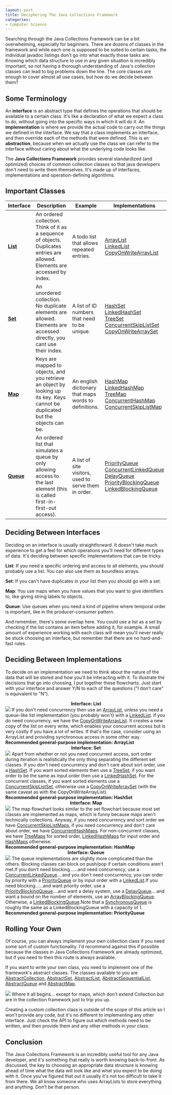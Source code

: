 ```yaml
---
layout: post
title: Deciphering The Java Collections Framework
categories:
- Computer Science
---
```


Searching through the Java Collections Framework can be a bit overwhelming, especially for beginners. There are dozens of classes in the framework and while each one is supposed to be suited to certain tasks, the individual javadoc listings don't go into what exactly those tasks are. Knowing which data structure to use in any given situation is incredibly important, so not having a thorough understanding of Java's collection classes can lead to big problems down the line. The core classes are enough to cover almost all use cases, but how do we decide between them?

## Some Terminology
An <strong>interface</strong> is an abstract type that defines the operations that should be available to a certain class. It's like a declaration of what we expect a class to do, without going into the specific ways in which it will do it. An <strong>implementation</strong> is where we provide the actual code to carry out the things we defined in the interface. We say that a class implements an interface, and then override each of the methods that were defined. This is an <strong>abstraction</strong>, because when we actually use the class we can refer to the interface without caring about what the underlying code looks like.

The <strong>Java Collections Framework</strong> provides several standardized (and optimized) choices of common collection classes so that java developers don't need to write them themselves. It's made up of interfaces, implementations and operation-defining algorithms.

## Important Classes
<div class="entrytable" >
  <table >
    <thead>
    <tr> 
      <th>
        Interface
      </th>
      <th>
        Description
      </th>
      <th>
        Example
      </th>
      <th>
        Implementations
      </th>
    </tr>
    </thead>
    <tr>
      <td >
        <strong><a href="http://docs.oracle.com/javase/7/docs/api/java/util/List.html" target="_blank">List</a></strong>
      </td>
      <td>
        An ordered collection. Think of it as a sequence of objects. Duplicates entries are allowed. Elements are accessed by index.
      </td>
      <td>
        A todo list that allows repeated entries.
      </td>
      <td>
        <a href="http://docs.oracle.com/javase/7/docs/api/java/util/ArrayList.html" target="_blank">ArrayList</a><br>
        <a href="http://docs.oracle.com/javase/7/docs/api/java/util/LinkedList.html" target="_blank">LinkedList</a><br>
        <a href="http://docs.oracle.com/javase/7/docs/api/java/util/concurrent/CopyOnWriteArrayList.html" target="_blank">CopyOnWriteArrayList</a>
      </td>
    </tr>
    <tr>
      <td >
        <strong><a href="http://docs.oracle.com/javase/7/docs/api/java/util/Set.html" target="_blank">Set</a></strong>
      </td>
      <td>
        An unordered collection. No duplicate elements are allowed. Elements are accessed directly, you cant use their index.
      </td>
      <td>
        A list of ID numbers that need to be unique.
      </td>
      <td>
        <a href="http://docs.oracle.com/javase/7/docs/api/java/util/HashSet.html" target="_blank">HashSet</a><br><a href="http://docs.oracle.com/javase/7/docs/api/java/util/LinkedHashSet.html" target="_blank">LinkedHashSet</a><br><a href="http://docs.oracle.com/javase/7/docs/api/java/util/TreeSet.html" target="_blank">TreeSet</a><br><a href="http://docs.oracle.com/javase/7/docs/api/java/util/concurrent/ConcurrentSkipListSet.html" target="_blank">ConcurrentSkipListSet</a><br><a href="http://docs.oracle.com/javase/7/docs/api/java/util/concurrent/CopyOnWriteArraySet.html" target="_blank">CopyOnWriteArraySet</a>
      </td>
    </tr>
    <tr>
      <td >
        <strong><a href="http://docs.oracle.com/javase/7/docs/api/java/util/Map.html" target="_blank">Map</a></strong>
      </td>
      <td>
        Keys are mapped to objects, and you retrieve an object by looking up its key. Keys cannot be duplicated but the objects can be.
      </td>
      <td>
        An english dictionary that maps words to definitions.
      </td>
      <td>
        <a href="http://docs.oracle.com/javase/7/docs/api/java/util/HashMap.html" target="_blank">HashMap</a><br><a href="http://docs.oracle.com/javase/7/docs/api/java/util/LinkedHashMap.html" target="_blank">LinkedHashMap</a><br><a href="http://docs.oracle.com/javase/7/docs/api/java/util/TreeMap.html" target="_blank">TreeMap</a><br><a href="http://docs.oracle.com/javase/7/docs/api/java/util/concurrent/ConcurrentHashMap.html" target="_blank">ConcurrentHashMap</a><br><a href="http://docs.oracle.com/javase/7/docs/api/java/util/concurrent/ConcurrentSkipListMap.html" target="_blank">ConcurrentSkipListMap</a>
      </td>
    </tr>
    <tr>
      <td >
        <strong><a href="http://docs.oracle.com/javase/7/docs/api/java/util/Queue.html" target="_blank">Queue</a></strong>
      </td>
      <td>
        An ordered list that simulates a queue by only allowing access to the last element (this is called first-in-first-out access).
      </td>
      <td>
        A list of site visitors, used to serve them in order.
      </td>
      <td>
        <a href="http://docs.oracle.com/javase/7/docs/api/java/util/PriorityQueue.html" target="_blank">PriorityQueue</a><br><a href="http://docs.oracle.com/javase/7/docs/api/java/util/concurrent/ConcurrentLinkedQueue.html" target="_blank">ConcurrentLinkedQueue</a><br><a href="http://docs.oracle.com/javase/7/docs/api/java/util/concurrent/DelayQueue.html" target="_blank">DelayQueue</a><br><a href="http://docs.oracle.com/javase/7/docs/api/java/util/concurrent/PriorityBlockingQueue.html" target="_blank">PriorityBlockingQueue</a><br><a href="http://docs.oracle.com/javase/7/docs/api/java/util/concurrent/LinkedBlockingQueue.html" target="_blank">LinkedBlockingQueue</a>
      </td>
    </tr>
  </table>
</div>

## Deciding Between Interfaces
Deciding on an interface is usually straightforward. It doesn't take much experience to get a feel for which operations you'll need for different types of data. It's deciding between specific implementations that can be tricky.

<p><strong>List</strong>&#58; If you need a specific ordering and access to all elements, you should probably use a list. You can also use them as boundless arrays.</p>
<p><strong>Set</strong>&#58; If you can't have duplicates in your list then you should go with a set.</p>
<p><strong>Map</strong>&#58; You use maps when you have values that you want to give identifiers to, like giving string labels to objects.</p>
<p><strong>Queue</strong>&#58; Use queues when you need a kind of pipeline where temporal order is important, like in the producer-consumer pattern.</p>

And remember, there's some overlap here. You could use a list as a set by checking if the list contains an item before adding it, for example. A small amount of experience working with each class will mean you'll never really be stuck choosing an interface, but remember that there are no hard-and-fast rules.

## Deciding Between Implementations
To decide on an implementation we need to think about the nature of the data that will be stored and how you'll be interacting with it. To illustrate the decisions that go into choosing, I put together these flowcharts. Just start with your interface and answer Y/N to each of the questions ("I don't care" is equivalent to "N").

<center><strong>Interface: List</strong></center>
<img src="/journal/assets/images/19.png">
If you don't need concurrency then use an <a href="http://docs.oracle.com/javase/7/docs/api/java/util/ArrayList.html" target="_blank">ArrayList</a>, unless you need a queue-like list implementation (you probably won't) with a <a href="http://docs.oracle.com/javase/7/docs/api/java/util/LinkedList.html" target="_blank">LinkedList</a>. If you do need concurrency, we have the <a href="http://docs.oracle.com/javase/7/docs/api/java/util/concurrent/CopyOnWriteArrayList.html" target="_blank">CopyOnWriteArrayList</a>. It creates a new copy of the list on every write, which enables your concurrent access but is very costly if you have a lot of writes. If that's the case, consider using an ArrayList and providing synchronous access in some other way.<br>
<strong>Recommended general-purpose implementation: ArrayList</strong>

<center><strong>Interface: Set</strong></center>
<img src="/journal/assets/images/20.png">
Apart from whether or not you need concurrent access, sort order during iteration is realistically the only thing separating the different set classes. If you don't need concurrency and don't care about sort order, use a <a href="http://docs.oracle.com/javase/7/docs/api/java/util/HashSet.html" target="_blank">HashSet</a>. If you want sorted elements then use a <a href="http://docs.oracle.com/javase/7/docs/api/java/util/TreeSet.html" target="_blank">TreeSet</a>, if you want order to be the same as input order then use a <a href="http://docs.oracle.com/javase/7/docs/api/java/util/LinkedHashSet.html" target="_blank">LinkedHashSet</a>. For the concurrent classes, if you want sorted elements use a <a href="http://docs.oracle.com/javase/7/docs/api/java/util/concurrent/ConcurrentSkipListSet.html" target="_blank">ConcurrentSkipListSet</a>, otherwise use a <a href="http://docs.oracle.com/javase/7/docs/api/java/util/concurrent/CopyOnWriteArraySet.html" target="_blank">CopyOnWriteArraySet</a> (with the same caveat as with the CopyOnWriteArrayList).<br>
<strong>Recommended general-purpose implementation: HashSet</strong>

<center><strong>Interface: Map</strong></center>
<img src="/journal/assets/images/21.png">
The map flowchart looks similar to the set flowchart because most set classes are implemented as maps, which is funny because maps aren't technically collections. Anyway, if you need concurrency and sort order we have <a href="http://docs.oracle.com/javase/7/docs/api/java/util/concurrent/ConcurrentSkipListMap.html" target="_blank">ConcurrentSkipListMaps</a>, if you need concurrency and don't care about order, we have <a href="http://docs.oracle.com/javase/7/docs/api/java/util/concurrent/ConcurrentHashMap.html" target="_blank">ConcurrentHashMaps</a>. For non-concurrent classes, we have <a href="http://docs.oracle.com/javase/7/docs/api/java/util/TreeMap.html" target="_blank">TreeMaps</a> for sorted order, <a href="http://docs.oracle.com/javase/7/docs/api/java/util/LinkedHashMap.html" target="_blank">LinkedHashMaps</a> for input order and <a href="http://docs.oracle.com/javase/7/docs/api/java/util/HashMap.html" target="_blank">HashMaps</a> otherwise.<br>
<strong>Recommended general-purpose implementation: HashMap</strong>

<center><strong>Interface: Queue</strong></center>
<img src="/journal/assets/images/22.png">
The queue implementations are slightly more complicated than the others. Blocking classes can block on push/pop if certain conditions aren't met.If you don't need blocking......and need concurrency, use a <a href="http://docs.oracle.com/javase/7/docs/api/java/util/concurrent/ConcurrentLinkedQueue.html" target="_blank">ConcurrentLinkedQueue</a>....and you don't need concurrency, you can order by priority with a <a href="http://docs.oracle.com/javase/7/docs/api/java/util/PriorityQueue.html" target="_blank">PriorityQueue</a> or by input order with a <a href="http://docs.oracle.com/javase/7/docs/api/java/util/LinkedList.html" target="_blank">LinkedList</a>.If you need blocking......and want priority order, use a <a href="http://docs.oracle.com/javase/7/docs/api/java/util/concurrent/PriorityBlockingQueue.html" target="_blank">PriorityBlockingQueue</a>....and want a delay system, use a <a href="http://docs.oracle.com/javase/7/docs/api/java/util/concurrent/DelayQueue.html" target="_blank">DelayQueue</a>....and want a bound on the number of elements, use an <a href="http://docs.oracle.com/javase/7/docs/api/java/util/concurrent/ArrayBlockingQueue.html" target="_blank">ArrayBlockingQueue</a>. Otherwise, a <a href="http://docs.oracle.com/javase/7/docs/api/java/util/concurrent/LinkedBlockingQueue.html" target="_blank">LinkedBlockingQueue</a>.Note that a <a href="http://docs.oracle.com/javase/7/docs/api/java/util/concurrent/SynchronousQueue.html" target="_blank">SynchronousQueue</a> is roughly the same as a LinkedBlockingQueue with a capacity of 1.<br>
<strong>Recommended general-purpose implementation: PriorityQueue</strong>

## Rolling Your Own
Of course, you can always implement your own collection class if you need some sort of custom functionality. I'd recommend against this if possible because the classes in Java Collections Framework are already optimized, but if you need to then this route is always available.

If you want to write your own class, you need to implement one of the framework's abstract classes. The classes available to you are <a href="http://docs.oracle.com/javase/7/docs/api/java/util/AbstractCollection.html" target="_blank">AbstractCollection</a>, <a href="http://docs.oracle.com/javase/7/docs/api/java/util/AbstractSet.html" target="_blank">AbstractSet</a>, <a href="http://docs.oracle.com/javase/7/docs/api/java/util/AbstractList.html" target="_blank">AbstractList</a>, <a href="http://docs.oracle.com/javase/7/docs/api/java/util/AbstractSequentialList.html" target="_blank">AbstractSequentialList</a>, <a href="http://docs.oracle.com/javase/7/docs/api/java/util/AbstractQueue.html" target="_blank">AbstractQueue</a> and <a href="http://docs.oracle.com/javase/7/docs/api/java/util/AbstractMap.html" target="_blank">AbstractMap</a>.

<img src="/journal/assets/images/23.png">
<span class="post-caption">Where it all begins... except for maps, which don't extend Collection but are in the collection framework just to trip you up.</span>

Creating a custom collection class is outside of the scope of this article so I won't provide any code, but it's no different to implementing any other interface. Just check the API to figure out which methods need to be written, and then provide them and any other methods in your class.

## Conclusion
The Java Collections Framework is an incredibly useful tool for any Java developer, and it's something that really is worth knowing back-to-front. As discussed, the key to choosing an appropriate data structure is knowing ahead of time what the data will look like and what you expect to be doing with it. Once you've figured that out it usually it's not too difficult to take it from there. We all know someone who uses ArrayLists to store everything and anything. Don't be that person.